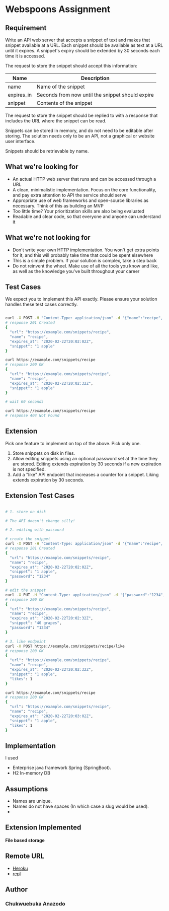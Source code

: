 # Webspoons Assignment
## Requirement
Write an API web server that accepts a snippet of text and makes that snippet
available at a URL. Each snippet should be available as text at a URL until it
expires. A snippet's expiry should be extended by 30 seconds each time it is accessed.

The request to store the snippet should accept this information:

| Name       | Description                                      |
|------------|--------------------------------------------------|
| name       | Name of the snippet                              |
| expires_in | Seconds from now until the snippet should expire |
| snippet    | Contents of the snippet                          |

The request to store the snippet should be replied to with a response that
includes the URL where the snippet can be read.

Snippets can be stored in memory, and do not need to be editable after storing.
The solution needs only to be an API, not a graphical or website user
interface.

Snippets should be retrievable by name.

## What we're looking for

* An actual HTTP web server that runs and can be accessed through a URL
* A clean, minimalistic implementation. Focus on the core functionality, and pay extra attention to API the service should serve
* Appropriate use of web frameworks and open-source libraries as necessary. Think of this as building an MVP
* Too little time? Your prioritization skills are also being evaluated
* Readable and clear code, so that everyone and anyone can understand it

## What we're not looking for

* Don't write your own HTTP implementation. You won't get extra points for it, and this will probably take time that could be spent elsewhere
* This is a simple problem. If your solution is complex, take a step back
* Do not reinvent the wheel. Make use of all the tools you know and like, as well as the knowledge you've built throughout your career

## Test Cases

We expect you to implement this API exactly. Please ensure your solution handles these test cases correctly.

```sh

curl -X POST -H "Content-Type: application/json" -d '{"name":"recipe", "expires_in": 30, "snippet":"1 apple"}' https://example.com/snippets
# response 201 Created
{
  "url": "https://example.com/snippets/recipe",
  "name": "recipe",
  "expires_at": "2020-02-22T20:02:02Z",
  "snippet": "1 apple"
}

curl https://example.com/snippets/recipe
# response 200 OK
{
  "url": "https://example.com/snippets/recipe",
  "name": "recipe",
  "expires_at": "2020-02-22T20:02:32Z",
  "snippet": "1 apple"
}

# wait 60 seconds

curl https://example.com/snippets/recipe
# response 404 Not Found

```
## Extension

Pick one feature to implement on top of the above. Pick only one.

1. Store snippets on disk in files.
2. Allow editing snippets using an optional password set at the time they are stored. Editing extends expiration by 30 seconds if a new expiration is not specified.
3. Add a "like" API endpoint that increases a counter for a snippet. Liking extends expiration by 30 seconds.

## Extension Test Cases

```sh

# 1. store on disk

# The API doesn't change silly!

# 2. editing with password

# create the snippet
curl -X POST -H "Content-Type: application/json" -d '{"name":"recipe", "expires_in":30, "snippet":"1 apple", "password":"1234"}' https://example.com/snippets
# response 201 Created
{
  "url": "https://example.com/snippets/recipe",
  "name": "recipe",
  "expires_at": "2020-02-22T20:02:02Z",
  "snippet": "1 apple",
  "password": "1234"
}

# edit the snippet
curl -X PUT -H "Content-Type: application/json" -d '{"password":"1234", "snippet":"40 grapes"}' https://example.com/snippets/recipe
# response 200 OK
{
  "url": "https://example.com/snippets/recipe",
  "name": "recipe",
  "expires_at": "2020-02-22T20:02:32Z",
  "snippet": "40 grapes",
  "password": "1234"
}

# 3. like endpoint
curl -X POST https://example.com/snippets/recipe/like
# response 200 OK
{
  "url": "https://example.com/snippets/recipe",
  "name": "recipe",
  "expires_at": "2020-02-22T20:02:32Z",
  "snippet": "1 apple",
  "likes": 1
}

curl https://example.com/snippets/recipe
# response 200 OK
{
  "url": "https://example.com/snippets/recipe",
  "name": "recipe",
  "expires_at": "2020-02-22T20:03:02Z",
  "snippet": "1 apple",
  "likes": 1
}
```


## Implementation
I used 
- Enterprise java framework Spring (SpringBoot).
- H2 In-memory DB

## Assumptions
- Names are unique.
- Names do not have spaces (In which case a slug would be used).
- 

## Extension Implemented
#### File based storage

## Remote URL
- [Heroku](https://webspoons-assignment.herokuapp.com/)
- [repl](https://webspoons-assignment.phayo.repl.co/)

## Author
### Chukwuebuka Anazodo


